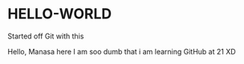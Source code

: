 # HELLO-WORLD
Started off Git with this

Hello, Manasa here
I am soo dumb that i am learning GitHub at 21 XD
